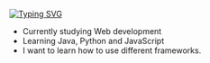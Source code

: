 [![Typing SVG](https://readme-typing-svg.demolab.com?font=Minecraft&duration=3500&pause=1000&color=FFFFFF&center=true&width=435&lines=%C2%A1Welcome!+%F0%9F%91%8B;I'm+Diego)](https://git.io/typing-svg)

- Currently studying Web development
- Learning Java, Python and JavaScript
- I want to learn how to use different frameworks.
